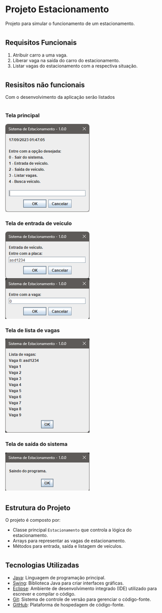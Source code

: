 # Projeto Estacionamento
Projeto para simular o funcionamento de um estacionamento.
#

## Requisitos Funcionais
1. Atribuir carro a uma vaga.
2. Liberar vaga na saída do carro do estacionamento.
3. Listar vagas do estacionamento com a respectiva situação.
#

## Resisitos não funcionais
Com o desenvolvimento da aplicação serão listados
#

### Tela principal
![Tela 1](src/img/Tela_principal.png)
### Tela de entrada de veículo
![Tela 2](src/img/Entrada_de_veiculo.png)
### Tela de lista de vagas
![Tela 3](src/img/Listar_vagas.png)
### Tela de saída do sistema
![Tela 4](src/img/Saindo.png)
#

## Estrutura do Projeto
O projeto é composto por:
- Classe principal `Estacionamento` que controla a lógica do estacionamento.
- Arrays para representar as vagas de estacionamento.
- Métodos para entrada, saída e listagem de veículos.
#

## Tecnologias Utilizadas
- [Java](https://www.java.com/): Linguagem de programação principal.
- [Swing](https://docs.oracle.com/javase/8/docs/api/javax/swing/package-summary.html): Biblioteca Java para criar interfaces gráficas.
- [Eclipse](https://www.eclipse.org/): Ambiente de desenvolvimento integrado (IDE) utilizado para escrever e compilar o código.
- [Git](https://git-scm.com/): Sistema de controle de versão para gerenciar o código-fonte.
- [GitHub](https://github.com/): Plataforma de hospedagem de código-fonte.

#
